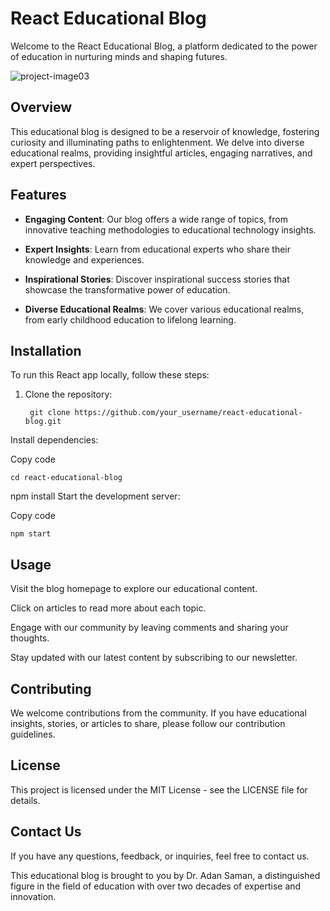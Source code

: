 # React Educational Blog

Welcome to the React Educational Blog, a platform dedicated to the power of education in nurturing minds and shaping futures.

![project-image03](https://github.com/SamanAbdiaziz/Saman-blog/assets/151468893/e5857924-4d6c-42a0-b2eb-48c3a4117f26)

## Overview

This educational blog is designed to be a reservoir of knowledge, fostering curiosity and illuminating paths to enlightenment. We delve into diverse educational realms, providing insightful articles, engaging narratives, and expert perspectives.

## Features

- **Engaging Content**: Our blog offers a wide range of topics, from innovative teaching methodologies to educational technology insights.

- **Expert Insights**: Learn from educational experts who share their knowledge and experiences.

- **Inspirational Stories**: Discover inspirational success stories that showcase the transformative power of education.

- **Diverse Educational Realms**: We cover various educational realms, from early childhood education to lifelong learning.

## Installation

To run this React app locally, follow these steps:

1. Clone the repository:

  
  
   ```
    git clone https://github.com/your_username/react-educational-blog.git
   ```
Install dependencies:

Copy code
```
cd react-educational-blog
```


npm install
Start the development server:

Copy code
```
npm start
```

## Usage

Visit the blog homepage to explore our educational content.

Click on articles to read more about each topic.

Engage with our community by leaving comments and sharing your thoughts.

Stay updated with our latest content by subscribing to our newsletter.

## Contributing

We welcome contributions from the community. If you have educational insights, stories, or articles to share, please follow our contribution guidelines.

## License
This project is licensed under the MIT License - see the LICENSE file for details.

## Contact Us
If you have any questions, feedback, or inquiries, feel free to contact us.

This educational blog is brought to you by Dr. Adan Saman, a distinguished figure in the field of education with over two decades of expertise and innovation.
